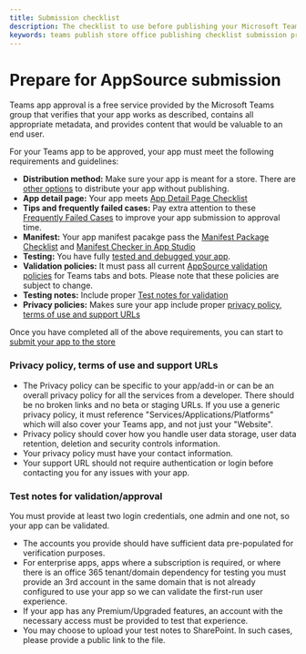 ```yaml
---
title: Submission checklist 
description: The checklist to use before publishing your Microsoft Teams app to AppSource
keywords: teams publish store office publishing checklist submission prepare
---
```

# Prepare for AppSource submission  

Teams app approval is a free service provided by the Microsoft Teams group that verifies that your app works as described, contains all appropriate metadata, and provides content that would be valuable to an end user.

For your Teams app to be approved, your app must meet the following requirements and guidelines:

* **Distribution method:** Make sure your app is meant for a store. There are [other options](../../overview.md) to distribute your app without publishing. <!-- * **App Functionality**: Your app meets [App Functionality guildeline](app-functionality-requirement.md) to deploy your app without submitting to AppSource. -->
* **App detail page:** Your app meets [App Detail Page Checklist](app-detail-page-checklist.md)
* **Tips and frequently failed cases:** Pay extra attention to these [Frequently Failed Cases](frequently-failed-cases.md) to improve your app submission to approval time.
* **Manifest:** Your app manifest pacakge pass the [Manifest Package Checklist](office-store-checklist.md) and [Manifest Checker in App Studio]()
* **Testing:** You have fully [tested and debugged your app](../../../build-and-test/debug.md).
* **Validation policies:** It must pass all current [AppSource validation policies](https://dev.office.com/officestore/docs/validation-policies) for Teams tabs and bots. Please note that these policies are subject to change.
* **Testing notes:** Include proper [Test notes for validation](#Test-notes-for-validation/approval)
* **Privacy policies:** Makes sure your app include proper [privacy policy, terms of use and support URLs](#Privacy-policy-terms-of-use-and-support-urls)

Once you have completed all of the above requirements, you can start to [submit your app to the store](appsource-submission-walkthrough.md)


### Privacy policy, terms of use and support URLs

* The Privacy policy can be specific to your app/add-in or can be an overall privacy policy for all the services from a developer. There should be no broken links and no beta or staging URLs. If you use a generic privacy policy, it must reference "Services/Applications/Platforms" which will also cover your Teams app, and not just your "Website".
* Privacy policy should cover how you handle user data storage, user data retention, deletion and security controls information.
* Your privacy policy must have your contact information.
* Your support URL should not require authentication or login before contacting you for any issues with your app.


### Test notes for validation/approval

You must provide at least two login credentials, one admin and one not, so your app can be validated.

* The accounts you provide should have sufficient data pre-populated for verification purposes.
* For enterprise apps, apps where a subscription is required, or where there is an office 365 tenant/domain dependency for testing you must provide an 3rd account in the same domain that is not already configured to use your app so we can validate the first-run user experience.
* If your app has any Premium/Upgraded features, an account with the necessary access must be provided to test that experience.
* You may choose to upload your test notes to SharePoint. In such cases, please provide a public link to the file.